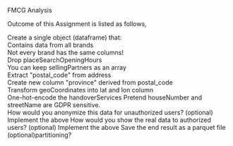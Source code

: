 FMCG Analysis

Outcome of this Assignment is listed as follows,

Create a single object (dataframe) that:                  
Contains data from all brands                             
Not every brand has the same columns!                           
Drop placeSearchOpeningHours                                    
You can keep sellingPartners as an array                         
Extract "postal_code" from address                              
Create new column "province" derived from postal_code       
Transform geoCoordinates into lat and lon column             
One-hot-encode the handoverServices
Pretend houseNumber and streetName are GDPR sensitive.       
How would you anonymize this data for unauthorized users?
    (optional) Implement the above
How would you show the real data to authorized users?
    (optional) Implement the above
Save the end result as a parquet file                      
    (optional)partitioning?                                
